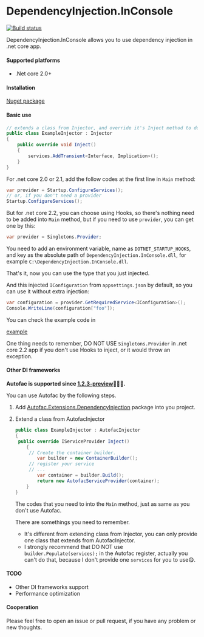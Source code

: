 # DependencyInjection.InConsole
[![Build status](https://wdcdavyc.visualstudio.com/DependencyInjection.InConsole/_apis/build/status/DependencyInjection.InConsole-ASP.NET%20Core-CI)](https://wdcdavyc.visualstudio.com/DependencyInjection.InConsole/_build/latest?definitionId=-1)

DependencyInjection.InConsole allows you to use dependency injection in .net core app.

#### Supported platforms
- .Net core 2.0+

#### Installation

[Nuget package](https://www.nuget.org/packages/DependencyInjection.InConsole/)

#### Basic use

```c#
// extends a class from Injector, and override it's Inject method to do inject
public class ExampleInjector : Injector
{
    public override void Inject()
    {
        services.AddTransient<Interface, Implication>();
    }
}
```

For .net core 2.0 or 2.1, add the follow codes at the first line in `Main` method:

```c#
var provider = Startup.ConfigureServices();
// or, if you don't need a provider
Startup.ConfigureServices();
```

But for .net core 2.2, you can choose using Hooks, so there's nothing need to be added into `Main` method, but if you need to use `provider`, you can get one by this:

```c#
var provider = Singletons.Provider;
```

You need to add an environment variable, name as `DOTNET_STARTUP_HOOKS`, and key as the absolute path of `DependencyInjection.InConsole.dll`, for example `C:\DependencyInjection.InConsole.dll`.

That's it, now you can use the type that you just injected.

And this injected `IConfiguration` from `appsettings.json` by default, so you can use it without extra injection:

```c#
var configuration = provider.GetRequiredService<IConfiguration>();
Console.WriteLine(configuration["foo"]);
```

You can check the example code in 

[example](https://github.com/Weidaicheng/DependencyInjection.InConsole/tree/master/example/DependencyInjection.InConsole.Example)

One thing needs to remember, DO NOT USE `Singletons.Provider` in .net core 2.2 app if you don't use Hooks to inject, or it would throw an exception.

#### Other DI frameworks

**Autofac is supported since [1.2.3-preview](https://www.nuget.org/packages/DependencyInjection.InConsole/1.2.3-preview)🎉🎉🎉.**

You can use Autofac by the following steps.

1. Add [Autofac.Extensions.DependencyInjection](https://www.nuget.org/packages/Autofac.Extensions.DependencyInjection) package into you project.

2. Extend a class from AutofacInjector

   ```c#
   public class ExampleInjector : AutofacInjector
   {
   	public override IServiceProvider Inject()
       {
       	// Create the container builder.
           var builder = new ContainerBuilder();
   		// register your service
   		// ...
           var container = builder.Build();
           return new AutofacServiceProvider(container);
       }
   }
   ```

   The codes that you need to into the `Main` method, just as same as you don't use Autofac.

   There are somethings you need to remember.

   - It's different from extending class from Injector, you can only provide one class that extends from AutofacInjector.
   - I strongly recommend that DO NOT use `builder.Populate(services);` in the Autofac register, actually you can't do that, because I don't provide one `services` for you to use😋.

#### TODO

- Other DI frameworks support
- Performance optimization

#### Cooperation

Please feel free to open an issue or pull request, if you have any problem or new thoughts.
